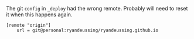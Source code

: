 The git `config` in `_deploy` had the wrong remote. Probably will need to reset it when this happens again.

```
[remote "origin"]
	url = git@personal:ryandeussing/ryandeussing.github.io
```